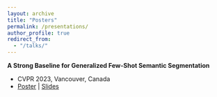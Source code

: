 ```yaml
---
layout: archive
title: "Posters"
permalink: /presentations/
author_profile: true
redirect_from:
  - "/talks/"
---
```


**A Strong Baseline for Generalized Few-Shot Semantic Segmentation**
- CVPR 2023, Vancouver, Canada
- [Poster](https://cvpr2023.thecvf.com/media/PosterPDFs/CVPR%202023/21135.png?t=1685706477.1818862) \| [Slides](https://cvpr2023.thecvf.com/media/cvpr-2023/Slides/21135.pdf)
